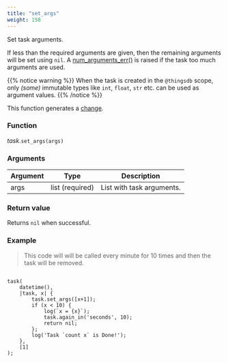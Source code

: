 ```yaml
---
title: "set_args"
weight: 158
---
```


Set task arguments.

If less than the required arguments are given, then the remaining arguments will
be set using `nil`. A [num_arguments_err()](../../../errors/num_arguments_err) is raised if the task too much arguments are used.

{{% notice warning %}}
When the task is created in the `@thingsdb` scope, only *(some)* immutable types like `int`, `float`, `str` etc. can be used as argument values.
{{% /notice %}}

This function generates a [change](../../../overview/changes).

### Function

*task*.`set_args(args)`

### Arguments

Argument | Type | Description
-------- | ---- | -----------
args | list (required) | List with task arguments.

### Return value

Returns `nil` when successful.

### Example

> This code will will be called every minute for 10 times and then the task will be removed.

```thingsdb,should_pass

task(
    datetime(),
    |task, x| {
        task.set_args([x+1]);
        if (x < 10) {
            log(`x = {x}`);
            task.again_in('seconds', 10);
            return nil;
        };
        log('Task `count x` is Done!');
    },
    [1]
);

```
